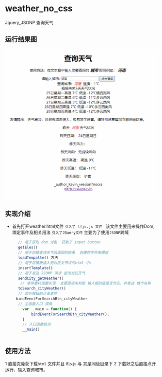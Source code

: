 # weather_no_css
 Jquery_JSONP 查询天气
## 运行结果图

![images](https://github.com/Keviniswhite/weather_no_css/blob/master/end.png)
## 实现介绍
- 首先打开weather.html文件
``引入了 tfjs.js 文件 ``  该文件主要用来操作Dom,绑定事件及相关用法
```引入了JQuery文件```  主要为了使用``JSONP``跨域
```js
      // 用于获取 dom 对象  获取了 input button 
      getEles()  
      // 用于创建查询天气后返回的结果  创建的字符串模板 
      loadTempalte() 方法 
      // 用于将模板插入到对应父节点的html 中;
      insertTemplate()
      // 用于发送 JSONP 请求 查询对应天气
      sendCity_getWeather()
       // 事件委托函数实现  主要是用来判断 输入框的值是否为空，并发送 城市名称
      toSearch_cityWeather()
      // 监听按钮的点击事件
     bindEventForSearchBtn_cityWeather
      // 主函数入口 调用
        var __main = function() {
            bindEventForSearchBtn_cityWeather();
        }
        // 入口函数启动
        __main()
       
````

## 使用方法
1 直接克隆获下载``html`` 文件并且 tfjs.js 与 其是同级目录下
2 下载好之后直接点开运行，输入查询城市。
